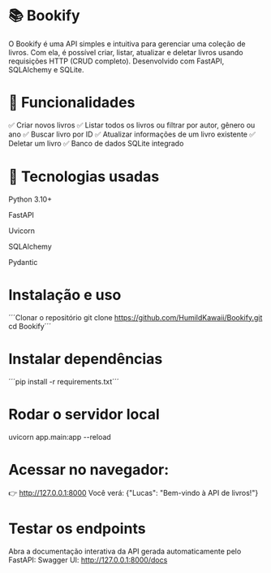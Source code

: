 # 📚 Bookify
O Bookify é uma API simples e intuitiva para gerenciar uma coleção de livros.
Com ela, é possível criar, listar, atualizar e deletar livros usando requisições HTTP (CRUD completo).
Desenvolvido com FastAPI, SQLAlchemy e SQLite.

# 🚀 Funcionalidades

✅ Criar novos livros
✅ Listar todos os livros ou filtrar por autor, gênero ou ano
✅ Buscar livro por ID
✅ Atualizar informações de um livro existente
✅ Deletar um livro
✅ Banco de dados SQLite integrado

# 🧰 Tecnologias usadas

Python 3.10+

FastAPI

Uvicorn

SQLAlchemy

Pydantic

# Instalação e uso
´´´Clonar o repositório
git clone https://github.com/HumildKawaii/Bookify.git
cd Bookify´´´

# Instalar dependências
´´´pip install -r requirements.txt´´´

# Rodar o servidor local
uvicorn app.main:app --reload

# Acessar no navegador:

👉 http://127.0.0.1:8000
Você verá:
{"Lucas": "Bem-vindo à API de livros!"}

# Testar os endpoints

Abra a documentação interativa da API gerada automaticamente pelo FastAPI:
Swagger UI: http://127.0.0.1:8000/docs
